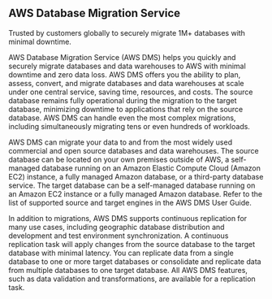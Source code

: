 ## AWS Database Migration Service

Trusted by customers globally to securely migrate 1M+ databases with minimal downtime.


AWS Database Migration Service (AWS DMS) helps you quickly and securely migrate databases and data warehouses to AWS with minimal downtime and zero data loss. AWS DMS offers you the ability to plan, assess, convert, and migrate databases and data warehouses at scale under one central service, saving time, resources, and costs. The source database remains fully operational during the migration to the target database, minimizing downtime to applications that rely on the source database. AWS DMS can handle even the most complex migrations, including simultaneously migrating tens or even hundreds of workloads.

AWS DMS can migrate your data to and from the most widely used commercial and open source databases and data warehouses. The source database can be located on your own premises outside of AWS, a self-managed database running on an Amazon Elastic Compute Cloud (Amazon EC2) instance, a fully managed Amazon database, or a third-party database service. The target database can be a self-managed database running on an Amazon EC2 instance or a fully managed Amazon database. Refer to the list of supported source and target engines in the AWS DMS User Guide.

In addition to migrations, AWS DMS supports continuous replication for many use cases, including geographic database distribution and development and test environment synchronization. A continuous replication task will apply changes from the source database to the target database with minimal latency. You can replicate data from a single database to one or more target databases or consolidate and replicate data from multiple databases to one target database. All AWS DMS features, such as data validation and transformations, are available for a replication task.
